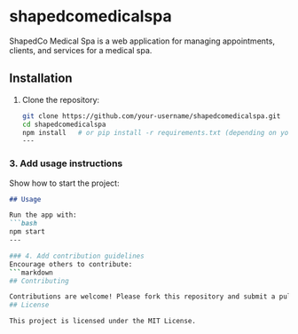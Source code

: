 # shapedcomedicalspa
ShapedCo Medical Spa is a web application for managing appointments, clients, and services for a medical spa.
## Installation

1. Clone the repository:
   ```bash
   git clone https://github.com/your-username/shapedcomedicalspa.git
   cd shapedcomedicalspa
   npm install   # or pip install -r requirements.txt (depending on your stack)
   ---

### 3. Add usage instructions
Show how to start the project:
```markdown
## Usage

Run the app with:
```bash
npm start
---

### 4. Add contribution guidelines
Encourage others to contribute:
```markdown
## Contributing

Contributions are welcome! Please fork this repository and submit a pull request.
## License

This project is licensed under the MIT License.
